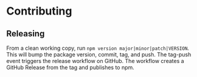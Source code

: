 # Contributing

## Releasing

From a clean working copy, run `npm version major|minor|patch|VERSION`.
This will bump the package version, commit, tag, and push.
The tag-push event triggers the release workflow on GitHub.
The workflow creates a GitHub Release from the tag and publishes to npm.
